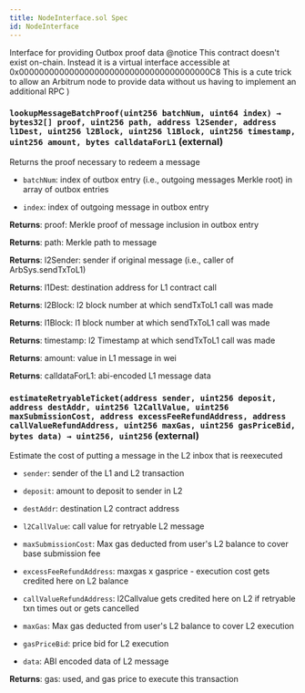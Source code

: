 ```yaml
---
title: NodeInterface.sol Spec
id: NodeInterface
---
```


Interface for providing Outbox proof data
@notice This contract doesn't exist on-chain. Instead it is a virtual interface accessible at 0x00000000000000000000000000000000000000C8
This is a cute trick to allow an Arbitrum node to provide data without us having to implement an additional RPC )

### `lookupMessageBatchProof(uint256 batchNum, uint64 index) → bytes32[] proof, uint256 path, address l2Sender, address l1Dest, uint256 l2Block, uint256 l1Block, uint256 timestamp, uint256 amount, bytes calldataForL1` (external)

Returns the proof necessary to redeem a message

- `batchNum`: index of outbox entry (i.e., outgoing messages Merkle root) in array of outbox entries

- `index`: index of outgoing message in outbox entry

**Returns**: proof: Merkle proof of message inclusion in outbox entry

**Returns**: path: Merkle path to message

**Returns**: l2Sender: sender if original message (i.e., caller of ArbSys.sendTxToL1)

**Returns**: l1Dest: destination address for L1 contract call

**Returns**: l2Block: l2 block number at which sendTxToL1 call was made

**Returns**: l1Block: l1 block number at which sendTxToL1 call was made

**Returns**: timestamp: l2 Timestamp at which sendTxToL1 call was made

**Returns**: amount: value in L1 message in wei

**Returns**: calldataForL1: abi-encoded L1 message data

### `estimateRetryableTicket(address sender, uint256 deposit, address destAddr, uint256 l2CallValue, uint256 maxSubmissionCost, address excessFeeRefundAddress, address callValueRefundAddress, uint256 maxGas, uint256 gasPriceBid, bytes data) → uint256, uint256` (external)

Estimate the cost of putting a message in the L2 inbox that is reexecuted

- `sender`: sender of the L1 and L2 transaction

- `deposit`: amount to deposit to sender in L2

- `destAddr`: destination L2 contract address

- `l2CallValue`: call value for retryable L2 message

- `maxSubmissionCost`: Max gas deducted from user's L2 balance to cover base submission fee

- `excessFeeRefundAddress`: maxgas x gasprice - execution cost gets credited here on L2 balance

- `callValueRefundAddress`: l2Callvalue gets credited here on L2 if retryable txn times out or gets cancelled

- `maxGas`: Max gas deducted from user's L2 balance to cover L2 execution

- `gasPriceBid`: price bid for L2 execution

- `data`: ABI encoded data of L2 message

**Returns**: gas: used, and gas price to execute this transaction

